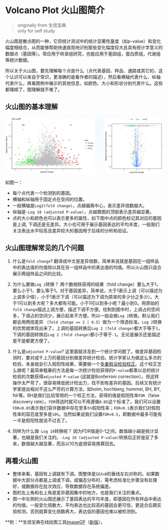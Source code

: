 # Volcano Plot 火山图简介
> originally from 生信宝典  
> only for self study

火山图是散点图的一种，它将统计测试中的统计显著性量度（如p-value）和变化幅度相结合，从而能够帮助快速直观地识别那些变化幅度较大且具有统计学意义的数据点（基因等）。常应用于转录组研究，也能应用于基因组，蛋白质组，代谢组等统计数据。

所以关于火山图，要先理解每个点是什么（点代表基因、样品、通路或其它的，这个认识可以来自于常识，更准确的是看作者的描述），然后看横轴代表什么、纵轴代表什么，再看图例中展示的其他信息，如颜色、大小和形状分别代表什么。这些都理顺了，图理解就不难了。

## 火山图的基本理解

![图1](figure/volcano-plot-1.jpg)

如图一：
* 每个点代表一个检测到的基因。
* 横轴和纵轴用于固定点在空间的位置。
* 一般横轴是`Log2(fold change)`，点越偏离中心，表示差异倍数越大。
* 纵轴是`-Log 10 (adjusted P-value)`，点越靠图的顶部表示差异越显著。
* 点的大小和颜色也可以表示更多的属性，如下图中点的颜色标记其对应的基因是上调, 下调还是无差异。大小也可用于展示基因表达的平均丰度，一般我们关注表达水平较高且差异较大的基因用于后续的分析和验证。

## 火山图理解常见的几个问题

1. 什么是`fold change`?
翻译成中文是差异倍数，简单来说就是基因在一组样品中的表达值的均值除以其在另一组样品中的表达值的均值。所以火山图只适合展示两组样品之间的比较。

2. 为什么要做`Log 2`转换？
两个数相除获得的结果（fold change）要么大于1，要么小于1，要么等于1。对于基因差异，简单说，大于1表示上调（可以描述为上调多少倍），小于1表示下调（可以描述为下调为原来的多少分之多少）。大于1可以到多大呢？多大都有可能。小于1可以到多小呢？最小到0。用原始的`fold change`描述上调方便，描述下调不方便。绘制到图中时，上调占的空间多，下调占的空间少，展示起来不方便。所以一般会做`Log 2`转换。默认我们都会用两倍差异 （`fold change == 2 | 0.5`）做为一个筛选标准。`Log 2`转换的优势就体现出来了，上调的基因转换后`Log 2 (fold change)`都大于等于`1`，下调的基因转换后`Log 2 (fold change)`都小于等于`-1`。无论是展示还是描述是不是都更方便了。

3. 什么是`adjusted P-value`?
这里面就涉及到一个统计学问题了。做差异基因检测时，要对成千上万的基因分别做差异统计检验。统计学家认为做这么多次的检验，本身就会引入假阳性结果，需要做一个[多重假设检验校正](https://liuyujie0136.gitbook.io/sci-tech-notes/bioinformatics/p-value)。这个校正怎么做呢？最简单粗暴的方法是每一次统计检验获得的`P-value`都乘以总的统计检验的次数获得`adjusted P-value` (这就是Bonferroni correction）。但这样操作太严苛了，很容易降低统计检出力，找不到有差异的基因。后续又有统计学家提出相对不这么严苛的计算方法，如holm, hochberg, hommel, BH, BY, fdr等。BH是我们比较常用的一个校正方法，获得的值是假阳性率`FDR`（false discovery rate）。`FDR`筛选时就可以不用遵循`0.05`这个标准了。我们可以设置`FDR<0.05`表示我们容许数据中存在至多`5%`假阳性率；`FDR<0.1`表示我们对假阳性率的容忍度至多是`10%`。当然如果说我们设置`FDR<0.5`，即数据中最多可能有一半是假阳性就说不过去了。

5. 同样为什么做`-Log 10`转换呢？
因为FDR值是0-1之间，数值越小越是统计显著，也越是我们关注的。`-Log 10 (adjusted P-value)`转换后正好是反了多来，数值越大越显著，而且以10为底很容易换算回去。

## 再看火山图

* 整体来看，基因有上调就有下调，图整体是以`X=0`的垂线左右对称的。如果数据中大部分点都是上调或下调，成偏态分布时，需考虑标准化步骤没有处理好，或数据存在批次效应，导致数据存在系统偏差。
* 图的左上角和右上角是差异基因集中的地方，也是我们关注的重点。
* 图一中左侧的火山图还展示了基因表达的平均丰度，即基因在所有样品中表达的均值。一般变化倍数大、平均表达也比较高的基因会更可信，更适合后期实验检测，否则就算变化倍数再大，表达低的基因也难以被检测到。

**附：**生信宝典在线绘图工具[ImageGP](http://www.ehbio.com/ImageGP/)（[新版](http://www.ehbio.com/Cloud_Platform/front/#/)）。

